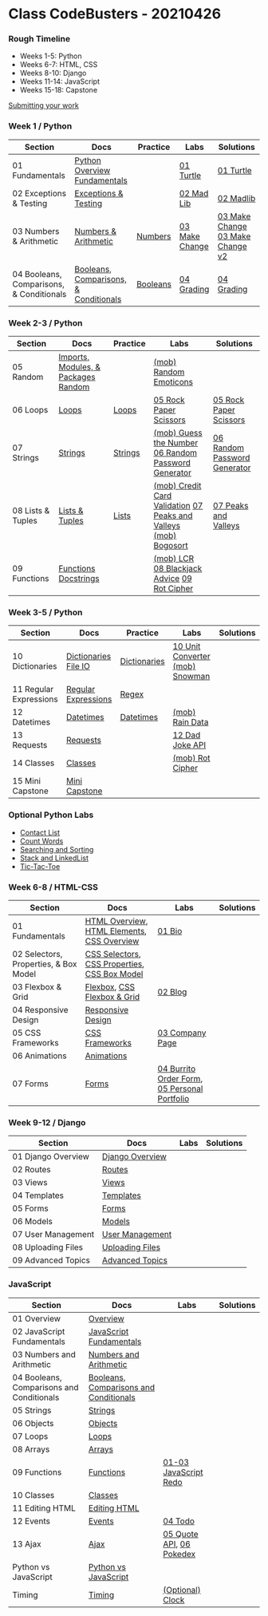 # Class CodeBusters - 20210426

### Rough Timeline

- Weeks 1-5: Python
- Weeks 6-7: HTML, CSS
- Weeks 8-10: Django
- Weeks 11-14: JavaScript
- Weeks 15-18: Capstone

[Submitting your work](<0 General/Submitting Your Work.md>)

### Week 1 / Python

| Section                                  | Docs                                                                                                                                     | Practice                                                                             | Labs                                                                                | Solutions                                                                                                                                                  |
| ---------------------------------------- | ---------------------------------------------------------------------------------------------------------------------------------------- | ------------------------------------------------------------------------------------ | ----------------------------------------------------------------------------------- | ---------------------------------------------------------------------------------------------------------------------------------------------------------- |
| 01 Fundamentals                          | [Python Overview](<1 Python/01 Fundamentals/00 Python Overview.md>) [Fundamentals](<1 Python/01 Fundamentals/01 Fundamentals.md>)        |                                                                                      | [01 Turtle](<1 Python/01 Fundamentals/(lab01)Turtle.md>)                            | [01 Turtle](Code/anthony/python/lesson1/lab1_turtle_solution.py)                                                                                           |
| 02 Exceptions & Testing                  | [Exceptions & Testing](<1 Python/02 Exceptions & Testing/02 Exceptions & Testing.md>)                                                    |                                                                                      | [02 Mad Lib](<1 Python/02 Exceptions & Testing/(lab02)Mad Lib.md>)                  | [02 Madlib](Code/anthony/python/lesson2/lab2_madlibs_solution.py)                                                                                          |
| 03 Numbers & Arithmetic                  | [Numbers & Arithmetic](<1 Python/03 Numbers & Arithmetic/03 Numbers & Arithmetic.md>)                                                    | [Numbers](<1 Python/03 Numbers & Arithmetic/numbers_practice.py>)                    | [03 Make Change](<1 Python/03 Numbers & Arithmetic/(lab03)Make Change.md>)          | [03 Make Change](Code/anthony/python/lesson3/lab3_make_change_solution.py) [03 Make Change v2](Code/anthony/python/lesson3/lab3v2_make_change_solution.py) |
| 04 Booleans, Comparisons, & Conditionals | [Booleans, Comparisons, & Conditionals](<1 Python/04 Booleans, Comparisons, & Conditionals/04 Booleans, Comparisons, & Conditionals.md>) | [Booleans](<1 Python/04 Booleans, Comparisons, & Conditionals/booleans_practice.py>) | [04 Grading](<1 Python/04 Booleans, Comparisons, & Conditionals/(lab04)Grading.md>) | [04 Grading](Code/anthony/python/lesson4/lab4_grading_solution.py)                                                                                         |

### Week 2-3 / Python

| Section           | Docs                                                                                                                                | Practice                                                | Labs                                                                                                                                                                                                                                             | Solutions                                                                                |
| ----------------- | ----------------------------------------------------------------------------------------------------------------------------------- | ------------------------------------------------------- | ------------------------------------------------------------------------------------------------------------------------------------------------------------------------------------------------------------------------------------------------ | ---------------------------------------------------------------------------------------- |
| 05 Random         | [Imports, Modules, & Packages](<1 Python/05 Random/05 Imports, Modules, & Packages.md>) [Random](<1 Python/05 Random/06 Random.md>) |                                                         | [(mob) Random Emoticons](<1 Python/05 Random/(mob01)Random Emoticon Generator.md>)                                                                                                                                                               |                                                                                          |
| 06 Loops          | [Loops](<1 Python/06 Loops/07 While & For Loops.md>)                                                                                | [Loops](<1 Python/06 Loops/loops_practice.py>)          | [05 Rock Paper Scissors](<1 Python/06 Loops/(lab05)Rock Paper Scissors.md>)                                                                                                                                                                      | [05 Rock Paper Scissors](Code/anthony/python/lesson6/RPS.py)                             |
| 07 Strings        | [Strings](<1 Python/07 Strings/08 Strings.md>)                                                                                      | [Strings](<1 Python/07 Strings/strings_practice.py>)    | [(mob) Guess the Number](<1 Python/07 Strings/(mob02)Guess The Number.md>) [06 Random Password Generator](<1 Python/07 Strings/(lab06)Random Password Generator.md>)                                                                             | [06 Random Password Generator](Code/anthony/python/lesson7/random_password_generator.py) |
| 08 Lists & Tuples | [Lists & Tuples](<1 Python/08 Lists & Tuples/09 Lists & Tuples.md>)                                                                 | [Lists](<1 Python/08 Lists & Tuples/lists_practice.py>) | [(mob) Credit Card Validation](<1 Python/08 Lists & Tuples/(mob03)Credit Card Validation.md>) [07 Peaks and Valleys](<1 Python/08 Lists & Tuples/(lab07)Peaks and Valleys.md>) [(mob) Bogosort](<1 Python/08 Lists & Tuples/(mob04)Bogosort.md>) | [07 Peaks and Valleys](Code/anthony/python/lesson8/peaks_and_valleys_solution.py)        |
| 09 Functions      | [Functions](<1 Python/09 Functions/10 Functions.md>) [Docstrings](<1 Python/09 Functions/11 Docstrings.md>)                         |                                                         | [(mob) LCR](<1 Python/09 Functions/(mob05) LCR.md>) [08 Blackjack Advice](<1 Python/09 Functions/(lab08) Blackjack Advice.md>) [09 Rot Cipher](<1 Python/09 Functions/(lab09) Rot Cipher.md>)                                                    | [](Code/anthony/python/)                                                                 |

### Week 3-5 / Python

| Section                | Docs                                                                                                              | Practice                                                            | Labs                                                                                                                                     | Solutions                |
| ---------------------- | ----------------------------------------------------------------------------------------------------------------- | ------------------------------------------------------------------- | ---------------------------------------------------------------------------------------------------------------------------------------- | ------------------------ |
| 10 Dictionaries        | [Dictionaries](<1 Python/10 Dictionaries/12 Dictionaries.md>) [File IO](<1 Python/10 Dictionaries/13 File IO.md>) | [Dictionaries](<1 Python/10 Dictionaries/dictionaries_practice.py>) | [10 Unit Converter](<1 Python/10 Dictionaries/(lab10) Unit Converter.md>) [(mob) Snowman](<1 Python/10 Dictionaries/(mob06) Snowman.md>) | [](Code/anthony/python/) |
| 11 Regular Expressions | [Regular Expressions](<1 Python/11 Regular Expressions/14 Regular Expressions in Python.md>)                      | [Regex](<1 Python/11 Regular Expressions/regex_practice.py>)        |                                                                                                                                          | [](Code/anthony/python/) |
| 12 Datetimes           | [Datetimes](<1 Python/12 Datetimes/15 Datetimes.md>)                                                              | [Datetimes](<1 Python/12 Datetimes/datetimes_practice.py>)          | [(mob) Rain Data](<1 Python/12 Datetimes/(mob07) Rain Data.md>)                                                                          | [](Code/anthony/python/) |
| 13 Requests            | [Requests](<1 Python/13 Requests/16 Requests.md>)                                                                 |                                                                     | [12 Dad Joke API](<1 Python/13 Requests/(lab12) Dad Joke API.md>)                                                                        | [](Code/anthony/python/) |
| 14 Classes             | [Classes](<1 Python/14 Classes/14 Classes.md>)                                                                    |                                                                     | [(mob) Rot Cipher](<1 Python/14 Classes/(mob08)Rot Cipher Classes.md>)                                                                   | [](Code/anthony/python/) |
| 15 Mini Capstone       | [Mini Capstone](<1 Python/15 Mini Capstone/15 Mini Capstone.md>)                                                  |                                                                     |                                                                                                                                          | [](Code/anthony/python/) |

### Optional Python Labs

- [Contact List](<1 Python/Optional Labs/Contact List.md>)
- [Count Words](<1 Python/Optional Labs/Count Words.md>)
- [Searching and Sorting](<1 Python/Optional Labs/Searching and Sorting.md>)
- [Stack and LinkedList](<1 Python/Optional Labs/Stack and LinkedList.md>)
- [Tic-Tac-Toe](<1 Python/Optional Labs/Tic-Tac-Toe.md>)

### Week 6-8 / HTML-CSS

| Section                               | Docs                                                                                                                                                                                                                                                                              | Labs                                                                                                                                                           | Solutions                |
| ------------------------------------- | --------------------------------------------------------------------------------------------------------------------------------------------------------------------------------------------------------------------------------------------------------------------------------- | -------------------------------------------------------------------------------------------------------------------------------------------------------------- | ------------------------ |
| 01 Fundamentals                       | [HTML Overview](<2 HTML + CSS/01 Fundamentals/01 HTML Overview.md>), [HTML Elements](<2 HTML + CSS/01 Fundamentals/02 HTML Elements.md>), [CSS Overview](<2 HTML + CSS/01 Fundamentals/03 CSS Overview.md>)                                                                       | [01 Bio](<2 HTML + CSS/01 Fundamentals/(lab01) Bio.md>)                                                                                                        | [](Code/anthony/python/) |
| 02 Selectors, Properties, & Box Model | [CSS Selectors](<2 HTML + CSS/02 Selectors, Properties, & Box Model/04 CSS Selectors.md>), [CSS Properties](<2 HTML + CSS/02 Selectors, Properties, & Box Model/05 CSS Properties.md>), [CSS Box Model](<2 HTML + CSS/02 Selectors, Properties, & Box Model/06 CSS Box Model.md>) |                                                                                                                                                                | [](Code/anthony/python/) |
| 03 Flexbox & Grid                     | [Flexbox](<2 HTML + CSS/03 Flexbox & Grid/07a Flexbox.md>), [CSS Flexbox & Grid](<2 HTML + CSS/03 Flexbox & Grid/07 CSS Flexbox + Grid.md>)                                                                                                                                       | [02 Blog](<2 HTML + CSS/03 Flexbox & Grid/(lab02) Blog.md>)                                                                                                    | [](Code/anthony/python/) |
| 04 Responsive Design                  | [Responsive Design](<2 HTML + CSS/04 Responsive Design/08 CSS Responsive Design.md>)                                                                                                                                                                                              |                                                                                                                                                                | [](Code/anthony/python/) |
| 05 CSS Frameworks                     | [CSS Frameworks](<2 HTML + CSS/05 CSS Frameworks/09 CSS Frameworks.md>)                                                                                                                                                                                                           | [03 Company Page](<2 HTML + CSS/05 CSS Frameworks/(lab03) Company.md>)                                                                                         | [](Code/anthony/python/) |
| 06 Animations                         | [Animations](<2 HTML + CSS/06 Animations/10 CSS Animations.md>)                                                                                                                                                                                                                   |                                                                                                                                                                | [](Code/anthony/python/) |
| 07 Forms                              | [Forms](<2 HTML + CSS/07 Forms/11 HTML Forms.md>)                                                                                                                                                                                                                                 | [04 Burrito Order Form](<2 HTML + CSS/07 Forms/(lab04) Burrito Order Form.md>), [05 Personal Portfolio](<2 HTML + CSS/07 Forms/(lab05) Personal Portfolio.md>) | [](Code/anthony/python/) |


### Week 9-12 / Django

| Section            | Docs                                                     | Labs | Solutions |
| ------------------ | -------------------------------------------------------- | ---- | --------- |
| 01 Django Overview | [Django Overview](<3 Django/docs/01 Django Overview.md>) |      |           |
| 02 Routes          | [Routes](<3 Django/docs/02 Routes.md>)                   |      |           |
| 03 Views           | [Views](<3 Django/docs/03 Views.md>)                     |      |           |
| 04 Templates       | [Templates](<3 Django/docs/04 Templates.md>)             |      |           |
| 05 Forms           | [Forms](<3 Django/docs/05 Forms.md>)                     |      |           |
| 06 Models          | [Models](<3 Django/docs/06 Models.md>)                   |      |           |
| 07 User Management | [User Management](<3 Django/docs/07 User Management.md>) |      |           |
| 08 Uploading Files | [Uploading Files](<3 Django/docs/08 Uploading Files.md>) |      |           |
| 09 Advanced Topics | [Advanced Topics](<3 Django/docs/09 Advanced Topics.md>) |      |           |


### JavaScript
| Section                                   | Docs                                                                                                    | Labs | Solutions |
| ----------------------------------------- | ------------------------------------------------------------------------------------------------------- | ---- | --------- |
| 01 Overview                               | [Overview](<4 JavaScript/docs/01 - Overview.md>)                                                             |      |           |
| 02 JavaScript Fundamentals                | [JavaScript Fundamentals](<4 JavaScript/docs/02 - JavaScript Fundamentals.md>)                               |      |           |
| 03 Numbers and Arithmetic                 | [Numbers and Arithmetic](<4 JavaScript/docs/03 - Numbers and Arithmetic.md>)                                 |      |           |
| 04 Booleans, Comparisons and Conditionals | [Booleans, Comparisons and Conditionals](<4 JavaScript/docs/04 - Booleans, Comparisons and Conditionals.md>) |      |           |
| 05 Strings                                | [Strings](<4 JavaScript/docs/05 - Strings.md>)                                                               |      |           |
| 06 Objects                                | [Objects](<4 JavaScript/docs/06 - Objects.md>)                                                               |      |           |
| 07 Loops                                  | [Loops](<4 JavaScript/docs/07 - Loops.md>)                                                                   |      |           |
| 08 Arrays                                 | [Arrays](<4 JavaScript/docs/08 - Arrays.md>)                                                                 |      |           |
| 09 Functions                              | [Functions](<4 JavaScript/docs/09 - Functions.md>)                                                           | [01-03 JavaScript Redo](<4 JavaScript/labs/01-03 JavaScript Redo.md>)     |           |
| 10 Classes                                | [Classes](<4 JavaScript/docs/10 - Classes.md>)                                                               |      |           |
| 11 Editing HTML                           | [Editing HTML](<4 JavaScript/docs/11 - Editing HTML.md>)                                                     |      |           |
| 12 Events                                 | [Events](<4 JavaScript/docs/12 - Events.md>)                                                                 | [04 Todo](<4 JavaScript/labs/04 Todo.md>)     |           |
| 13 Ajax                                   | [Ajax](<4 JavaScript/docs/13 - Ajax.md>)                                                                     | [05 Quote API](<4 JavaScript/labs/05 Quote API.md>), [06 Pokedex](<4 JavaScript/labs/06 Pokedex.md>)     |           |
| Python vs JavaScript                      | [Python vs JavaScript](<4 JavaScript/docs/Python vs JavaScript.md>)                                     |      |           |
| Timing                                    | [Timing](<4 JavaScript/docs/Timing.md>)                                                                 | [(Optional) Clock](<4 JavaScript/labs/Clock (optional).md>)     |           |
